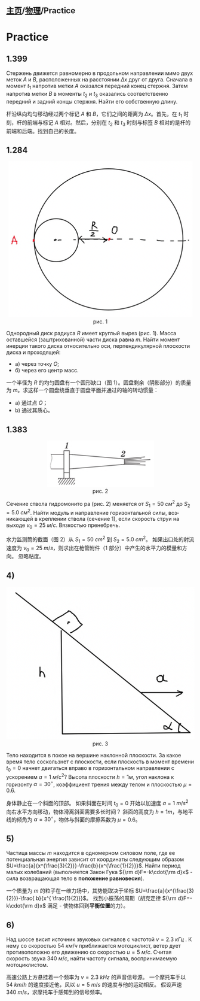 <head>
    <script src="https://cdn.mathjax.org/mathjax/latest/MathJax.js?config=TeX-AMS-MML_HTMLorMML" type="text/javascript"></script>
    <script type="text/x-mathjax-config">
        MathJax.Hub.Config({
            tex2jax: {
            skipTags: ['script', 'noscript', 'style', 'textarea', 'pre'],
            inlineMath: [['$','$']]
            }
        });
    </script>
</head>

## [主页](../index.md)/[物理](README.md)/Practice

# Practice

## 1.399

Стержень движется равномерно в продольном направ­лении мимо двух меток $A$ и $B$, расположенных на расстоянии $\Delta x$ друг от друга. Сначала в момент $t_1$ напротив метки $A$ ока­зался передний конец стержня. Затем напротив метки $B$ в мо­менты $t_2$ и $t_3$ оказались соответственно передний и задний кон­цы стержня. Найти его собственную длину.

杆沿纵向均匀移动经过两个标记 $A$ 和 $B$，它们之间的距离为 $\Delta x$。首先，在 $t_1$ 时刻，杆的前端与标记 $A$ 相对。然后，分别在 $t_2$ 和 $t_3$ 时刻与标签 $B$ 相对的是杆的前端和后端。找到自己的长度。

## 1.284

<div align=center><img src="pic/Practice-1.png"></div>
<center>рис. 1</center>

Однородный диск радиуса $R$ имеет круг­лый вырез (рис. 1). Масса оставшейся (заштри­хованной) части диска равна $m$. Найти момент инерции такого диска относительно оси, перпен­дикулярной плоскости диска и проходящей:
- а) через точку $O$;
- б) через его центр масс.

一个半径为 $R$ 的均匀圆盘有一个圆形缺口（图 1）。圆盘剩余（阴影部分）的质量为 $m$。求这样一个圆盘绕垂直于圆盘平面并通过的轴的转动惯量：
- a) 通过点 $O$；
- b) 通过其质心。

## 1.383

<div align=center><img src="pic/Practice-2.png"></div>
<center>рис. 2</center>

Сечение ствола гидромонито­ ра (рис. 2) меняется от $S_1=50\ см^2$ до $S_2=5.0\ см^2$. Найти модуль и на­правление горизонтальной силы, воз­никающей в креплении ствола (сече­ние $1$), если скорость струи на выходе $v_0=25\ м/с$. Вязкостью пренебречь.

水力监测筒的截面（图 2）从 $S_1=50\ cm^2$ 到 $S_2=5.0\ cm^2$。 如果出口处的射流速度为 $v_0=25\ m/s$，则求出在枪管附件（$1$ 部分）中产生的水平力的模量和方向。 忽略粘度。

## 4)

<div align=center><img src="pic/Practice-3.png"></div>
<center>рис. 3</center>

Тело находится в покое на вершине наклонной плоскости. За какое время тело соскользнет с плоскости, если плоскость в момент времени $t_0=0$ начнет двигаться вправо в горизонтальном направлении с ускорением $a=1\ м/с^2$? Высота плоскости $h=1м$, угол наклона к горизонту $\alpha=30^\circ$, коэффициент трения между телом и плоскостью $\mu=0.6$.

身体静止在一个斜面的顶部。 如果斜面在时间 $t_0=0$ 开始以加速度 $a=1\ m/s^2$ 向右水平方向移动，物体滑离斜面需要多长时间？ 斜面的高度为 $h=1m$，与地平线的倾角为 $\alpha=30^\circ$，物体与斜面的摩擦系数为 $\mu=0.6$。

## 5)

Частица массы $m$ находится в одномерном силовом поле, где ее потенциальная энергия зависит от координаты следующим образом $U=\frac{a}{x^{\frac{3}{2}}}-\frac{b}{x^{\frac{1}{2}}}$. Найти период малых колебаний (выполняется Закон Гука ${\rm d}F=-k\cdot{\rm d}x$ - сила возвращающая тело в **положение равновесия**).

一个质量为 $m$ 的粒子在一维力场中，其势能取决于坐标 $U=\frac{a}{x^{\frac{3}{2}}}-\frac{ b}{x^{ \frac{1}{2}}}$。 找到小振荡的周期（胡克定律 ${\rm d}F=-k\cdot{\rm d}x$ 满足 - 使物体回到**平衡位置**的力）。

## 6)

Над шоссе висит источник звуковых сигналов с частотой $v=2.3\ кГц$ . К нему со скоростью $54\ км/ч$ приближается мотоциклист, ветер дует противоположно его движению со скоростью $u=5\ м/с$. Считая скорость звука $340\ м/с$, найти частоту сигнала, воспринимаемую мотоциклистом.

高速公路上方悬挂着一个频率为 $v=2.3\ kHz$ 的声音信号源。 一个摩托车手以 $54\ km/h$ 的速度接近他，风以 $u=5\ m/s$ 的速度与他的运动相反。 假设声速$340\ m/s$，求摩托车手感知到的信号频率。